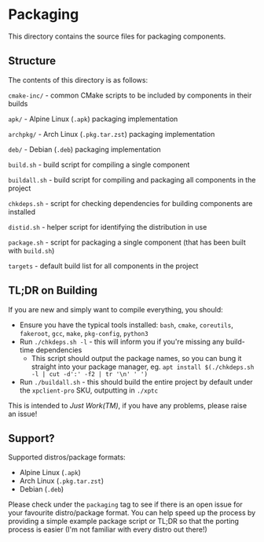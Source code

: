 # Packaging
This directory contains the source files for packaging components.

## Structure
The contents of this directory is as follows:

`cmake-inc/` - common CMake scripts to be included by components in their builds

`apk/` - Alpine Linux (`.apk`) packaging implementation

`archpkg/` - Arch Linux (`.pkg.tar.zst`) packaging implementation

`deb/` - Debian (`.deb`) packaging implementation

`build.sh` - build script for compiling a single component

`buildall.sh` - build script for compiling and packaging all components in the project

`chkdeps.sh` - script for checking dependencies for building components are installed

`distid.sh` - helper script for identifying the distribution in use

`package.sh` - script for packaging a single component (that has been built with `build.sh`)

`targets` - default build list for all components in the project

## TL;DR on Building
If you are new and simply want to compile everything, you should:
- Ensure you have the typical tools installed: `bash`, `cmake`, `coreutils`, `fakeroot`, `gcc`, `make`, `pkg-config`, `python3`
- Run `./chkdeps.sh -l` - this will inform you if you're missing any build-time dependencies
  - This script should output the package names, so you can bung it straight into your package manager, eg. `apt install $(./chkdeps.sh -l | cut -d':' -f2 | tr '\n' ' ')`
- Run `./buildall.sh` - this should build the entire project by default under the `xpclient-pro` SKU, outputting in `./xptc`

This is intended to *Just Work(TM)*, if you have any problems, please raise an issue!

## Support?
Supported distros/package formats:
- Alpine Linux (`.apk`)
- Arch Linux (`.pkg.tar.zst`)
- Debian (`.deb`)

Please check under the `packaging` tag to see if there is an open issue for your favourite distro/package format. You can help speed up the process by providing a simple example package script or TL;DR so that the porting process is easier (I'm not familiar with every distro out there!)
